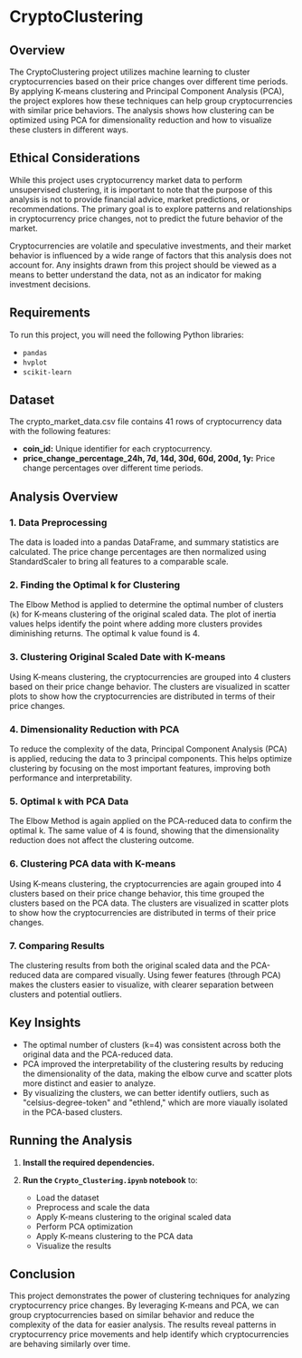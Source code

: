 # CryptoClustering

## Overview

The CryptoClustering project utilizes machine learning to cluster cryptocurrencies based on their price changes over different time periods. By applying K-means clustering and Principal Component Analysis (PCA), the project explores how these techniques can help group cryptocurrencies with similar price behaviors. The analysis shows how clustering can be optimized using PCA for dimensionality reduction and how to visualize these clusters in different ways.

## Ethical Considerations

While this project uses cryptocurrency market data to perform unsupervised clustering, it is important to note that the purpose of this analysis is not to provide financial advice, market predictions, or recommendations. The primary goal is to explore patterns and relationships in cryptocurrency price changes, not to predict the future behavior of the market. 

Cryptocurrencies are volatile and speculative investments, and their market behavior is influenced by a wide range of factors that this analysis does not account for. Any insights drawn from this project should be viewed as a means to better understand the data, not as an indicator for making investment decisions.

## Requirements

To run this project, you will need the following Python libraries:

- `pandas`
- `hvplot`
- `scikit-learn`

## Dataset
The crypto_market_data.csv file contains 41 rows of cryptocurrency data with the following features:

 - **coin_id:** Unique identifier for each cryptocurrency.
 - **price_change_percentage_24h, 7d, 14d, 30d, 60d, 200d, 1y:** Price change percentages over different time periods.

## Analysis Overview
### 1. Data Preprocessing
The data is loaded into a pandas DataFrame, and summary statistics are calculated. The price change percentages are then normalized using StandardScaler to bring all features to a comparable scale.

### 2. Finding the Optimal k for Clustering
The Elbow Method is applied to determine the optimal number of clusters (`k`) for K-means clustering of the original scaled data. The plot of inertia values helps identify the point where adding more clusters provides diminishing returns. The optimal k value found is 4.

### 3. Clustering Original Scaled Date with K-means
Using K-means clustering, the cryptocurrencies are grouped into 4 clusters based on their price change behavior. The clusters are visualized in scatter plots to show how the cryptocurrencies are distributed in terms of their price changes.

### 4. Dimensionality Reduction with PCA
To reduce the complexity of the data, Principal Component Analysis (PCA) is applied, reducing the data to 3 principal components. This helps optimize clustering by focusing on the most important features, improving both performance and interpretability.

### 5. Optimal `k` with PCA Data
The Elbow Method is again applied on the PCA-reduced data to confirm the optimal k. The same value of 4 is found, showing that the dimensionality reduction does not affect the clustering outcome.

### 6. Clustering PCA data with K-means
Using K-means clustering, the cryptocurrencies are again grouped into 4 clusters based on their price change behavior, this time grouped the clusters based on the PCA data. The clusters are visualized in scatter plots to show how the cryptocurrencies are distributed in terms of their price changes.

### 7. Comparing Results
The clustering results from both the original scaled data and the PCA-reduced data are compared visually. Using fewer features (through PCA) makes the clusters easier to visualize, with clearer separation between clusters and potential outliers.

## Key Insights
 - The optimal number of clusters (k=4) was consistent across both the original data and the PCA-reduced data.
 - PCA improved the interpretability of the clustering results by reducing the dimensionality of the data, making the elbow curve and scatter plots more distinct and easier to analyze.
 - By visualizing the clusters, we can better identify outliers, such as "celsius-degree-token" and "ethlend," which are more viaually isolated in the PCA-based clusters.

## Running the Analysis

1. **Install the required dependencies.**

2. **Run the `Crypto_Clustering.ipynb` notebook** to:
   - Load the dataset
   - Preprocess  and scale the data
   - Apply K-means clustering to the original scaled data
   - Perform PCA optimization
   - Apply K-means clustering to the PCA data
   - Visualize the results

## Conclusion
This project demonstrates the power of clustering techniques for analyzing cryptocurrency price changes. By leveraging K-means and PCA, we can group cryptocurrencies based on similar behavior and reduce the complexity of the data for easier analysis. The results reveal patterns in cryptocurrency price movements and help identify which cryptocurrencies are behaving similarly over time.
